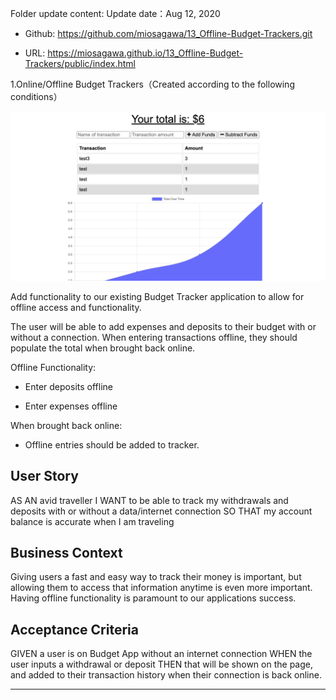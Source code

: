 Folder update content:
Update date：Aug 12, 2020

  * Github: https://github.com/miosagawa/13_Offline-Budget-Trackers.git

  * URL: https://miosagawa.github.io/13_Offline-Budget-Trackers/public/index.html



1.Online/Offline Budget Trackers（Created according to the following conditions）

![Database Schema](sample.png)


Add functionality to our existing Budget Tracker application to allow for offline access and functionality.

The user will be able to add expenses and deposits to their budget with or without a connection. When entering transactions offline, they should populate the total when brought back online.

Offline Functionality:

  * Enter deposits offline

  * Enter expenses offline

When brought back online:

  * Offline entries should be added to tracker.

## User Story
AS AN avid traveller
I WANT to be able to track my withdrawals and deposits with or without a data/internet connection
SO THAT my account balance is accurate when I am traveling

## Business Context

Giving users a fast and easy way to track their money is important, but allowing them to access that information anytime is even more important. Having offline functionality is paramount to our applications success.


## Acceptance Criteria
GIVEN a user is on Budget App without an internet connection
WHEN the user inputs a withdrawal or deposit
THEN that will be shown on the page, and added to their transaction history when their connection is back online.

- - -
